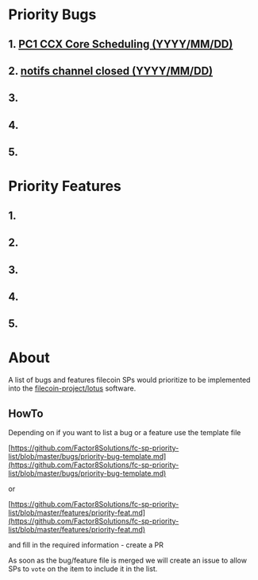 # Priority Bugs

## 1. [PC1 CCX Core Scheduling (YYYY/MM/DD)](bugs/pc1-ccx-core-scheduling.md) 

## 2. [notifs channel closed (YYYY/MM/DD)](bugs/notifs-channel-closed.md)

## 3.

## 4.

## 5.

# Priority Features

## 1.

## 2.

## 3.

## 4.

## 5.

# About

A list of bugs and features filecoin SPs would prioritize to be implemented into the [filecoin-project/lotus](https://github.com/filecoin-project/lotus) software.

## HowTo

Depending on if you want to list a bug or a feature use the template file

 [https://github.com/Factor8Solutions/fc-sp-priority-list/blob/master/bugs/priority-bug-template.md](https://github.com/Factor8Solutions/fc-sp-priority-list/blob/master/bugs/priority-bug-template.md)

 or

  [https://github.com/Factor8Solutions/fc-sp-priority-list/blob/master/features/priority-feat.md](https://github.com/Factor8Solutions/fc-sp-priority-list/blob/master/features/priority-feat.md) 

and fill in the required information - create a PR

As soon as the bug/feature file is merged we will create an issue to allow SPs to `vote` on the item to include it in the list.




